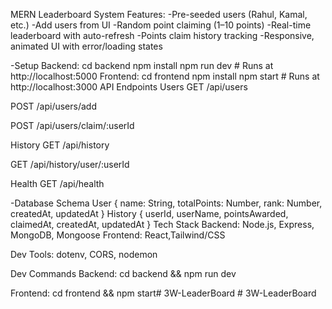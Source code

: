 MERN Leaderboard System
Features:
-Pre-seeded users (Rahul, Kamal, etc.)
-Add users from UI
-Random point claiming (1–10 points)
-Real-time leaderboard with auto-refresh
-Points claim history tracking
-Responsive, animated UI with error/loading states

-Setup
  Backend:
cd backend
npm install
npm run dev # Runs at http://localhost:5000
  Frontend:
cd frontend
npm install
npm start   # Runs at http://localhost:3000
API Endpoints
Users
GET /api/users 

POST /api/users/add

POST /api/users/claim/:userId 

History
GET /api/history 

GET /api/history/user/:userId 

Health
GET /api/health 

-Database Schema
User
{
  name: String, totalPoints: Number,
  rank: Number, createdAt, updatedAt
}
History
{
  userId, userName, pointsAwarded,
  claimedAt, createdAt, updatedAt
}
 Tech Stack
Backend: Node.js, Express, MongoDB, Mongoose
Frontend: React,Tailwind/CSS

Dev Tools: dotenv, CORS, nodemon

 Dev Commands
Backend:
cd backend && npm run dev

Frontend:
cd frontend && npm start#   3 W - L e a d e r B o a r d  
 #   3 W - L e a d e r B o a r d  
 